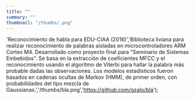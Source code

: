 ```yaml
---
title: ""
summary: ""
thumbnail: "/thumbs/.png"
---
```

'Reconocimiento de habla para EDU-CIAA (2016)','Biblioteca liviana para realizar reconocimiento de palabras aisladas en microcontroladores ARM Cortex M4. Desarrollado como proyecto final para "Seminario de Sistemas Embebidos". Se basa en la extracción de coeficientes MFCC y el reconocimiento usando el algoritmo de Viterbi para hallar la palabra más probable dadas las observaciones. Los modelos estadísticos fueron basados en cadenas ocultas de Markov (HMM), de primer orden, con probabilidades del tipo mezcla de Gaussianas.','/thumbs/bla.png','https://github.com/gzalo/bla');
